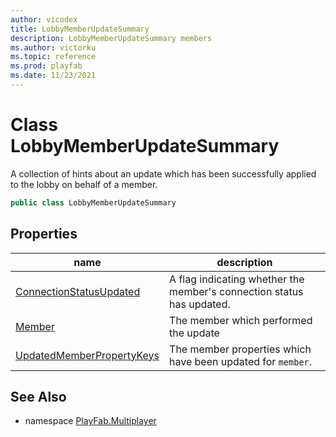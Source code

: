 ```yaml
---
author: vicodex
title: LobbyMemberUpdateSummary
description: LobbyMemberUpdateSummary members
ms.author: victorku
ms.topic: reference
ms.prod: playfab
ms.date: 11/23/2021
---
```


# Class LobbyMemberUpdateSummary

A collection of hints about an update which has been successfully applied to the lobby on behalf of a member.

```csharp
public class LobbyMemberUpdateSummary
```

## Properties

| name | description |
| --- | --- |
| [ConnectionStatusUpdated](LobbyMemberUpdateSummary/ConnectionStatusUpdated.md) | A flag indicating whether the member's connection status has updated. |
| [Member](LobbyMemberUpdateSummary/Member.md) | The member which performed the update |
| [UpdatedMemberPropertyKeys](LobbyMemberUpdateSummary/UpdatedMemberPropertyKeys.md) | The member properties which have been updated for `member`. |

## See Also

* namespace [PlayFab.Multiplayer](../PlayFabMultiplayerSDK.md)
